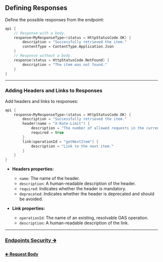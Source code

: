 ## Defining Responses

Define the possible responses from the endpoint:

```kotlin
api {
    // Response with a body.
    response<MyResponseType>(status = HttpStatusCode.OK) {
        description = "Successfully retrieved the item."
        contentType = ContentType.Application.Json
    }
    // Response without a body.
    response(status = HttpStatusCode.NotFound) {
        description = "The item was not found."
    }
}
```

---

### Adding Headers and Links to Responses

Add headers and links to responses:

```kotlin
api {
    response<MyResponseType>(status = HttpStatusCode.OK) {
        description = "Successfully retrieved the item."
        header(name = "X-Rate-Limit") {
            description = "The number of allowed requests in the current period."
            required = true
        }
        link(operationId = "getNextItem") {
            description = "Link to the next item."
        }
    }
}
```

- **Headers properties:**
    - `name`: The name of the header.
    - `description`: A human-readable description of the header.
    - `required`: Indicates whether the header is mandatory.
    - `deprecated`: Indicates whether the header is deprecated and should be avoided.


- **Link properties:**
    - `operationId`: The name of an existing, resolvable OAS operation.
    - `description`: A human-readable description of the link.

---

### [Endpoints Security 🡲](02.6.api-usage-security.md)

#### [🡰 Request Body](02.4.api-usage-request-body.md)

